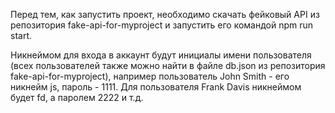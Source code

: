 Перед тем, как запустить проект, необходимо скачать фейковый API из репозитория fake-api-for-myproject и запустить его командой npm run start.

Никнеймом для входа в аккаунт будут инициалы имени пользователя (всех пользователей также можно найти в файле db.json из репозитория fake-api-for-myproject), например
пользователь John Smith - его никнейм js, пароль - 1111. Для пользователя Frank Davis никнеймом будет fd, а паролем 2222 и т.д.


